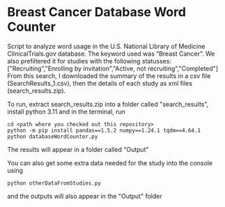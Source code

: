 # Breast Cancer Database Word Counter
Script to analyze word usage in the U.S. National Library of Medicine ClinicalTrials.gov database. The keyword used was “Breast Cancer”. We also prefiltered it for studies with the following statusses: ["Recruiting","Enrolling by invitation","Active, not recruiting","Completed"]
From this search, I downloaded the summary of the results in a csv file (SearchResults_1.csv), then the details of each study as xml files (search_results.zip).

To run, extract search_results.zip into a folder called "search_results", install python 3.11 and in the terminal, run
```
cd <path where you checked out this repository>
python -m pip install pandas==1.5.2 numpy==1.24.1 tqdm==4.64.1
python databaseWordCounter.py
```
The results will appear in a folder called "Output"

You can also get some extra data needed for the study into the console using
```
python otherDataFromStudies.py
```
and the outputs will also appear in the "Output" folder

